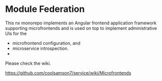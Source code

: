 # Module Federation

This nx monorepo implements an Angular frontend application framework supporting microfrontends
and is used on top to implement administrative UIs for the 
* microfrontend configuration, and
* microservice introspection.
* 
Please check the wiki.

https://github.com/coolsamson7/service/wiki/Microfrontends
